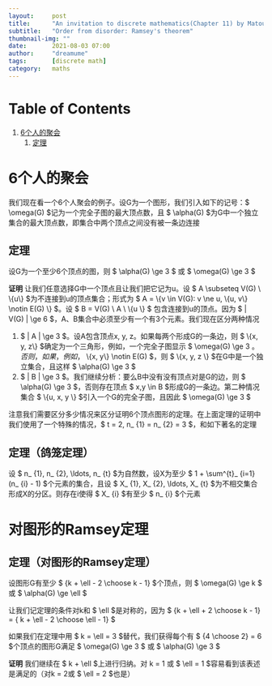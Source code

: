 ```yaml
---
layout:     post
title:      "An invitation to discrete mathematics(Chapter 11) by Matousek"
subtitle:   "Order from disorder: Ramsey's theorem"
thumbnail-img: ""
date:       2021-08-03 07:00
author:     "dreamume"
tags: 		[discrete math]
category:   maths
---
```

<head>
    <script src="https://cdn.mathjax.org/mathjax/latest/MathJax.js?config=TeX-AMS-MML_HTMLorMML" type="text/javascript"></script>
    <script type="text/x-mathjax-config">
        MathJax.Hub.Config({
            tex2jax: {
            skipTags: ['script', 'noscript', 'style', 'textarea', 'pre'],
            inlineMath: [['$','$']]
            }
        });
    </script>
</head>

# Table of Contents

1.  [6个人的聚会](#org12b5603)
    1.  [定理](#org82b7db9)


<a id="org12b5603"></a>

# 6个人的聚会

我们现在看一个6个人聚会的例子。设G为一个图形，我们引入如下的记号：$ \\omega(G) $记为一个完全子图的最大顶点数，且 $ \\alpha(G) $为G中一个独立集合的最大顶点数，即集合中两个顶点之间没有被一条边连接


<a id="org82b7db9"></a>

## 定理

设G为一个至少6个顶点的图，则 $ \\alpha(G) \\ge 3 $ 或 $ \\omega(G) \\ge 3 $

**证明** 让我们任意选择G中一个顶点且让我们把它记为u。设 $ A \\subseteq V(G) \\ \\{u\\} $为不连接到u的顶点集合；形式为 $ A = \\{v \\in V(G): v \\ne u, \\{u, v\\} \\notin E(G) \\} $。设 $ B = V(G) \\ A \\ \\{u \\} $ 包含连接到u的顶点。因为 $ \| V(G) \| \\ge 6 $，A、B集合中必须至少有一个有3个元素。我们现在区分两种情况

1.  $ \| A \| \\ge 3 $。设A包含顶点x, y, z。如果每两个形成G的一条边，则 $ \\{x, y, z\\} $确定为一个三角形，例如，一个完全子图显示 $ \\omega(G) \\ge 3 $。否则，如果，例如，$ \\{x, y\\} \\notin E(G) $，则 $ \\{x, y, z \\} $在G中是一个独立集合，且这样 $ \\alpha(G) \\ge 3 $
2.  $ \| B \| \\ge 3 $。我们继续分析：要么B中没有没有顶点对是G的边，则 $ \\alpha(G) \\ge 3 $，否则存在顶点 $ x,y \\in B $形成G的一条边。第二种情况集合 $ \\{u, x, y \\} $引入一个G的完全子图，且因此 $ \\omega(G) \\ge 3 $

注意我们需要区分多少情况来区分证明6个顶点图形的定理。在上面定理的证明中我们使用了一个特殊的情况，$ t = 2, n_ {1} = n_ {2} = 3 $，和如下著名的定理


<a id="org57f3471"></a>

## 定理（鸽笼定理）

设 $ n_ {1}, n_ {2}, \\ldots, n_ {t} $为自然数，设X为至少 $ 1 + \\sum^{t}_ {i=1} (n_ {i} - 1) $个元素的集合，且设 $ X_ {1}, X_ {2}, \\ldots, X_ {t} $为不相交集合形成X的分区。则存在i使得 $ X_ {i} $有至少 $ n_ {i} $个元素


<a id="org6856fa2"></a>

# 对图形的Ramsey定理


<a id="org2061e07"></a>

## 定理（对图形的Ramsey定理）

设图形G有至少 $ {k + \\ell - 2 \\choose k - 1} $个顶点，则 $ \\omega(G) \\ge k $ 或 $ \\alpha(G) \\ge \\ell $

让我们记定理的条件对k和 $ \\ell $是对称的，因为 $ {k + \\ell + 2 \\choose k - 1} = { k + \\ell - 2 \\choose \\ell - 1} $

如果我们在定理中用 $ k = \\ell = 3 $替代，我们获得每个有 $ {4 \\choose 2} = 6 $个顶点的图形G满足 $ \\omega(G) \\ge 3 $ 或 $ \\alpha(G) \\ge 3 $

**证明** 我们继续在 $ k + \\ell $上进行归纳。对 k = 1 或 $ \\ell = 1 $容易看到该表述是满足的（对k = 2或 $ \\ell = 2 $也是）
